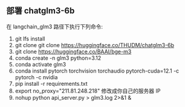## 部署 chatglm3-6b

在 langchain_glm3 路径下执行下列命令:

1. git lfs install
2. git clone git clone https://huggingface.co/THUDM/chatglm3-6b
3. git clone https://huggingface.co/BAAI/bge-m3
4. conda create -n glm3 python=3.12
5. conda activate glm3
6. conda install pytorch torchvision torchaudio pytorch-cuda=12.1 -c pytorch -c nvidia
7. pip install -r requirements.txt
8. export no_proxy="211.81.248.218" 修改成你自己的服务器 IP
9. nohup python api_server.py > glm3.log 2>&1 &
